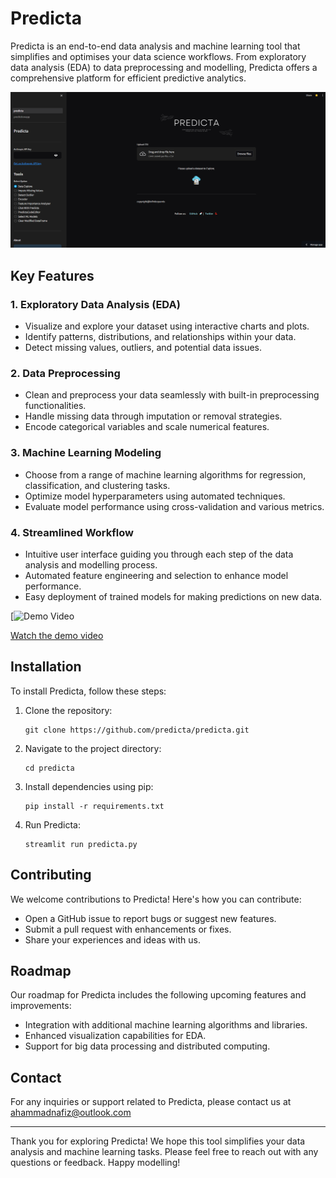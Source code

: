 # Predicta

Predicta is an end-to-end data analysis and machine learning tool that simplifies and optimises your data science workflows. From exploratory data analysis (EDA) to data preprocessing and modelling, Predicta offers a comprehensive platform for efficient predictive analytics.

![Predicta](assets/predictass.png)

## Key Features

### 1. Exploratory Data Analysis (EDA)
- Visualize and explore your dataset using interactive charts and plots.
- Identify patterns, distributions, and relationships within your data.
- Detect missing values, outliers, and potential data issues.

### 2. Data Preprocessing
- Clean and preprocess your data seamlessly with built-in preprocessing functionalities.
- Handle missing data through imputation or removal strategies.
- Encode categorical variables and scale numerical features.

### 3. Machine Learning Modeling
- Choose from a range of machine learning algorithms for regression, classification, and clustering tasks.
- Optimize model hyperparameters using automated techniques.
- Evaluate model performance using cross-validation and various metrics.

### 4. Streamlined Workflow
- Intuitive user interface guiding you through each step of the data analysis and modelling process.
- Automated feature engineering and selection to enhance model performance.
- Easy deployment of trained models for making predictions on new data.

[![Demo Video](https://youtu.be/LH5vL7mDJrw)

[Watch the demo video]([https://youtu.be/LH5vL7mDJrw])

## Installation

To install Predicta, follow these steps:

1. Clone the repository:
   ```
   git clone https://github.com/predicta/predicta.git
   ```

2. Navigate to the project directory:
   ```
   cd predicta
   ```

3. Install dependencies using pip:
   ```
   pip install -r requirements.txt
   ```

4. Run Predicta:
   ```
   streamlit run predicta.py
   ```

## Contributing

We welcome contributions to Predicta! Here's how you can contribute:

- Open a GitHub issue to report bugs or suggest new features.
- Submit a pull request with enhancements or fixes.
- Share your experiences and ideas with us.

## Roadmap

Our roadmap for Predicta includes the following upcoming features and improvements:
- Integration with additional machine learning algorithms and libraries.
- Enhanced visualization capabilities for EDA.
- Support for big data processing and distributed computing.

## Contact

For any inquiries or support related to Predicta, please contact us at ahammadnafiz@outlook.com

---

Thank you for exploring Predicta! We hope this tool simplifies your data analysis and machine learning tasks. Please feel free to reach out with any questions or feedback. Happy modelling!
